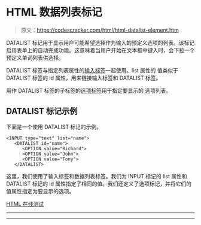 # HTML 数据列表标记

> 原文：<https://codescracker.com/html/html-datalist-element.htm>

DATALIST 标记用于显示用户可能希望选择作为输入的预定义选项的列表。该标记启用表单上的自动完成功能。这意味着当用户开始在文本框中键入时，会下拉一个预定义单词列表供选择。

DATALIST 标签与指定列表属性的[输入标签](/html/html-input-element-types.htm)一起使用。list 属性的 值类似于 DATALIST 标签的 id 属性，用来链接输入标签和 DATALIST 标签。

用作 DATALIST 标签的子标签的[选项标签](/html/html-option-element.htm)用于指定要显示的 选项列表。

## DATALIST 标记示例

下面是一个使用 DATALIST 标记的示例。

```
<INPUT type="text" list="name">
   <DATALIST id="name">
      <OPTION value="Richard">
      <OPTION value="John">
      <OPTION value="Tony">
   </DATALIST>
```

这里，我们使用了输入标签和数据列表标签。我们为 INPUT 标记的 list 属性和 DATALIST 标记的 id 属性指定了相同的值。我们还定义了选项标记，并将它们的值属性指定为要显示的选项。

[HTML 在线测试](/exam/showtest.php?subid=4)

* * *

* * *
